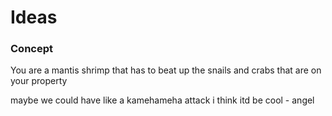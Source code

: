 # Ideas

### Concept

You are a mantis shrimp that has to beat up the snails and crabs that are on your property

maybe we could have like a kamehameha attack i think itd be cool - angel
